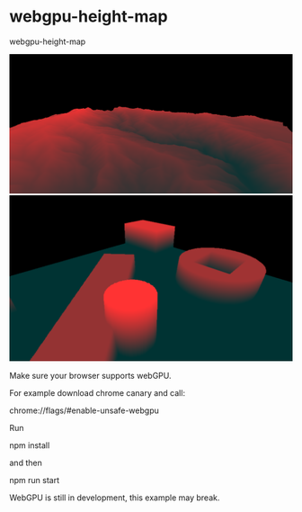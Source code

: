# webgpu-height-map
webgpu-height-map

![Screenshot](https://github.com/tamani-coding/webgpu-height-map/blob/main/screenshot_01.png?raw=true)
![Screenshot](https://github.com/tamani-coding/webgpu-height-map/blob/main/screenshot_02.png?raw=true)

Make sure your browser supports webGPU.

For example download chrome canary and call:

chrome://flags/#enable-unsafe-webgpu

Run

npm install

and then

npm run start

WebGPU is still in development, this example may break.